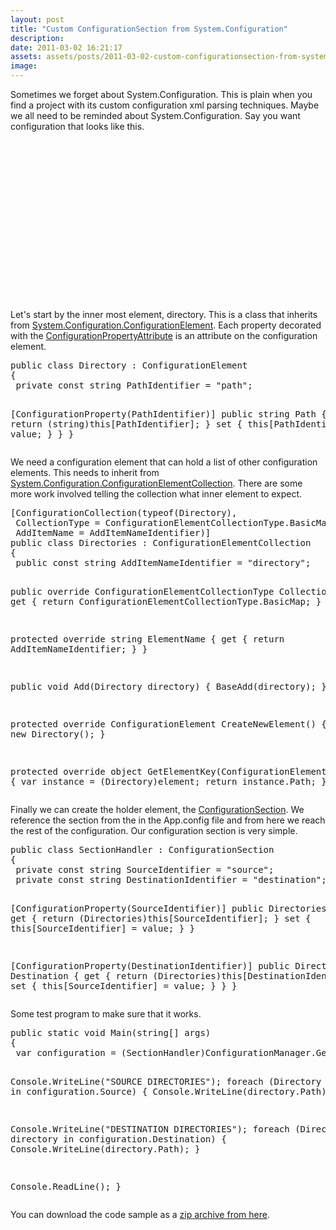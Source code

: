 ```yaml
---
layout: post
title: "Custom ConfigurationSection from System.Configuration"
description:
date: 2011-03-02 16:21:17
assets: assets/posts/2011-03-02-custom-configurationsection-from-system-configuration
image: 
---
```


<p>Sometimes we forget about System.Configuration. This is plain when you find a project with its custom configuration xml parsing techniques. Maybe we all need to be reminded about System.Configuration.  Say you want configuration that looks like this.</p>
<pre class="brush:xml"><?xml version="1.0" encoding="utf-8" ?>
<configuration>
  <configSections>
    <section name="fileCopy" type="LiteMedia.ExampleConfiguration.Configuration.SectionHandler, LiteMedia.ExampleConfiguration"/>
  </configSections>
  <fileCopy>
    <source>
      <directory path="C:\Temp1" />
      <directory path="C:\Temp2" />
    </source>
    <destination>
      <directory path="D:\Temp1" />
      <directory path="D:\Temp2" />
    </destination>
  </fileCopy>
</configuration></pre>
<p>Let's start by the inner most element, directory. This is a class that inherits from <a href="http://msdn.microsoft.com/en-us/library/system.configuration.configurationelement.aspx">System.Configuration.ConfigurationElement</a>. Each property decorated with the <a href="http://msdn.microsoft.com/en-us/library/system.configuration.configurationpropertyattribute.aspx">ConfigurationPropertyAttribute</a> is an attribute on the configuration element.</p>
<pre class="brush:csharp">public class Directory : ConfigurationElement
{
 private const string PathIdentifier = "path";

 [ConfigurationProperty(PathIdentifier)]
 public string Path
 {
  get { return (string)this[PathIdentifier]; }
  set { this[PathIdentifier] = value; }
 }
}</pre>
<p>We need a configuration element that can hold a list of other configuration elements. This needs to inherit from <a href="http://msdn.microsoft.com/en-us/library/system.configuration.configurationelementcollection.aspx">System.Configuration.ConfigurationElementCollection</a>. There are some more work involved telling the collection what inner element to expect.</p>
<pre class="brush:csharp">[ConfigurationCollection(typeof(Directory),
 CollectionType = ConfigurationElementCollectionType.BasicMap,
 AddItemName = AddItemNameIdentifier)]
public class Directories : ConfigurationElementCollection
{
 public const string AddItemNameIdentifier = "directory";

 public override ConfigurationElementCollectionType CollectionType
 {
  get { return ConfigurationElementCollectionType.BasicMap; }
 }

 protected override string ElementName
 {
  get { return AddItemNameIdentifier; }
 }

 public void Add(Directory directory)
 {
  BaseAdd(directory);
 }

 protected override ConfigurationElement CreateNewElement()
 {
  return new Directory();
 }

 protected override object GetElementKey(ConfigurationElement element)
 {
  var instance = (Directory)element;
  return instance.Path;
 }
}</pre>
<p>Finally we can create the holder element, the <a href="http://msdn.microsoft.com/en-us/library/system.configuration.configurationsection.aspx">ConfigurationSection</a>. We reference the section from the <configSection> in the App.config file and from here we reach the rest of the configuration. Our configuration section is very simple.</p>
<pre class="brush:csharp">public class SectionHandler : ConfigurationSection
{
 private const string SourceIdentifier = "source";
 private const string DestinationIdentifier = "destination";

 [ConfigurationProperty(SourceIdentifier)]
 public Directories Source
 {
  get { return (Directories)this[SourceIdentifier]; }
  set { this[SourceIdentifier] = value; }
 }

 [ConfigurationProperty(DestinationIdentifier)]
 public Directories Destination
 {
  get { return (Directories)this[DestinationIdentifier]; }
  set { this[SourceIdentifier] = value; }
 }
}</pre>
<p>Some test program to make sure that it works.</p>
<pre class="brush:csharp">public static void Main(string[] args)
{
 var configuration = (SectionHandler)ConfigurationManager.GetSection("fileCopy");

 Console.WriteLine("SOURCE DIRECTORIES");
 foreach (Directory directory in configuration.Source)
 {
  Console.WriteLine(directory.Path);
 }

 Console.WriteLine("DESTINATION DIRECTORIES");
 foreach (Directory directory in configuration.Destination)
 {
  Console.WriteLine(directory.Path);
 }

 Console.ReadLine();
}</pre>
<p>You can download the code sample as a <a href="http://mint.litemedia.se/wp-content/uploads/LiteMedia.ExampleConfiguration.zip">zip archive from here</a>.</p>
